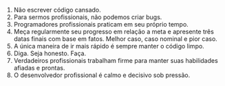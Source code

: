 1. Não escrever código cansado.
2. Para sermos profissionais, não podemos criar bugs.
3. Programadores profissionais praticam em seu próprio tempo.
4. Meça regularmente seu progresso em relação a meta e apresente três datas finais com base em fatos.
Melhor caso, caso nominal e pior caso. 
5. A única maneira de ir mais rápido é sempre manter o código limpo.
6. Diga. Seja honesto. Faça.
7. Verdadeiros profissionais trabalham firme para manter suas habilidades afiadas e prontas.
8. O desenvolvedor profissional é calmo e decisivo sob pressão.